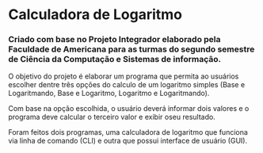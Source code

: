 # Calculadora de Logaritmo

<h3>Criado com base no Projeto Integrador elaborado pela Faculdade de Americana para as turmas do segundo semestre de Ciência da Computação e Sistemas de informação.</h3>

<p>O objetivo do projeto é elaborar um programa que permita ao usuários escolher dentre três opções do calculo de um logaritmo simples (Base e Logaritmando, Base e Logaritmo, Logaritmo e Logaritmando).</p>

<p>Com base na opção escolhida, o usuário deverá informar dois valores e o programa deve calcular o terceiro valor e exibir oseu resultado.</p>

<p>Foram feitos dois programas, uma calculadora de logaritmo que funciona via linha de comando (CLI) e outra que possui interface de usuário (GUI).</p>
